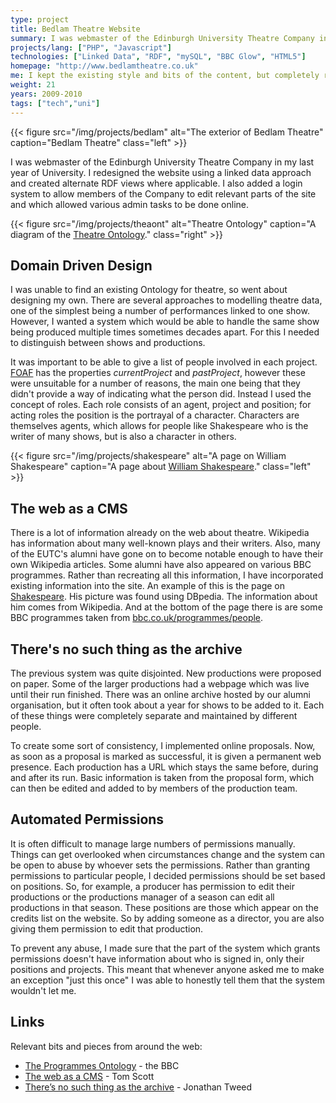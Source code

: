 ```yaml
---
type: project
title: Bedlam Theatre Website
summary: I was webmaster of the Edinburgh University Theatre Company in my last year of University.
projects/lang: ["PHP", "Javascript"]
technologies: ["Linked Data", "RDF", "mySQL", "BBC Glow", "HTML5"]
homepage: "http://www.bedlamtheatre.co.uk"
me: I kept the existing style and bits of the content, but completely rewrote the backend.
weight: 21
years: 2009-2010
tags: ["tech","uni"]
---
```



{{< figure src="/img/projects/bedlam" alt="The exterior of Bedlam Theatre" caption="Bedlam Theatre" class="left" >}}

I was webmaster of the Edinburgh University Theatre Company in my last year of University. I redesigned the website using a linked data approach and created alternate RDF views where applicable. I also added a login system to allow members of the Company to edit relevant parts of the site and which allowed various admin tasks to be done online.

{{< figure src="/img/projects/theaont" alt="Theatre Ontology" caption="A diagram of the [Theatre Ontology](http://purl.org/theatre)." class="right" >}}

Domain Driven Design
--------------------

I was unable to find an existing Ontology for theatre, so went about designing my own. There are several approaches to modelling theatre data, one of the simplest being a number of performances linked to one show. However, I wanted a system which would be able to handle the same show being produced multiple times sometimes decades apart. For this I needed to distinguish between shows and productions.

It was important to be able to give a list of people involved in each project. [FOAF](http://xmlns.com/foaf/spec/) has the properties _currentProject_ and _pastProject_, however these were unsuitable for a number of reasons, the main one being that they didn't provide a way of indicating what the person did. Instead I used the concept of roles. Each role consists of an agent, project and position; for acting roles the position is the portrayal of a character. Characters are themselves agents, which allows for people like Shakespeare who is the writer of many shows, but is also a character in others.

{{< figure src="/img/projects/shakespeare" alt="A page on William Shakespeare" caption="A page about [William Shakespeare](http://www.bedlamtheatre.co.uk/people/79)." class="left" >}}

The web as a CMS
----------------

There is a lot of information already on the web about theatre. Wikipedia has information about many well-known plays and their writers. Also, many of the EUTC's alumni have gone on to become notable enough to have their own Wikipedia articles. Some alumni have also appeared on various BBC programmes. Rather than recreating all this information, I have incorporated existing information into the site. An example of this is the page on [Shakespeare](http://www.bedlamtheatre.co.uk/people/79). His picture was found using DBpedia. The information about him comes from Wikipedia. And at the bottom of the page there is are some BBC programmes taken from [bbc.co.uk/programmes/people](http://www.bbc.co.uk/programmes/people).

There's no such thing as the archive
------------------------------------

The previous system was quite disjointed. New productions were proposed on paper. Some of the larger productions had a webpage which was live until their run finished. There was an online archive hosted by our alumni organisation, but it often took about a year for shows to be added to it. Each of these things were completely separate and maintained by different people.

To create some sort of consistency, I implemented online proposals. Now, as soon as a proposal is marked as successful, it is given a permanent web presence. Each production has a URL which stays the same before, during and after its run. Basic information is taken from the proposal form, which can then be edited and added to by members of the production team.

Automated Permissions
---------------------

It is often difficult to manage large numbers of permissions manually. Things can get overlooked when circumstances change and the system can be open to abuse by whoever sets the permissions. Rather than granting permissions to particular people, I decided permissions should be set based on positions. So, for example, a producer has permission to edit their productions or the productions manager of a season can edit all productions in that season. These positions are those which appear on the credits list on the website. So by adding someone as a director, you are also giving them permission to edit that production.

To prevent any abuse, I made sure that the part of the system which grants permissions doesn't have information about who is signed in, only their positions and projects. This meant that whenever anyone asked me to make an exception "just this once" I was able to honestly tell them that the system wouldn't let me.

Links
-----

Relevant bits and pieces from around the web:

*   [The Programmes Ontology](http://purl.org/ontology/po/) - the BBC
*   [The web as a CMS](http://derivadow.com/2009/01/13/the-web-as-a-cms/) - Tom Scott
*   [There’s no such thing as the archive](http://jonathan.tweed.name/2008/12/30/theres_no_such_thing_as_the_archive/) - Jonathan Tweed